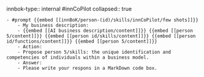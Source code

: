 innbok-type:: internal
#innCoPilot
collapsed:: true

	- #prompt {{embed [[innBoK/person-(id)/skills/innCoPilot/few shots]]}}
		- My business description:
		- {{embed [[AI business description/content]]}} {{embed [[person 5/content]]}} {{embed [[person id/skills/content]]}} {{embed [[person id/functions/content]]}} {{embed [[person 5/content]]}}
		- Action:
		- Propose person 5/skills: the unique identification and competencies of individuals within a business model.
		- Answer:
		- Please write your respons in a MarkDown code box.